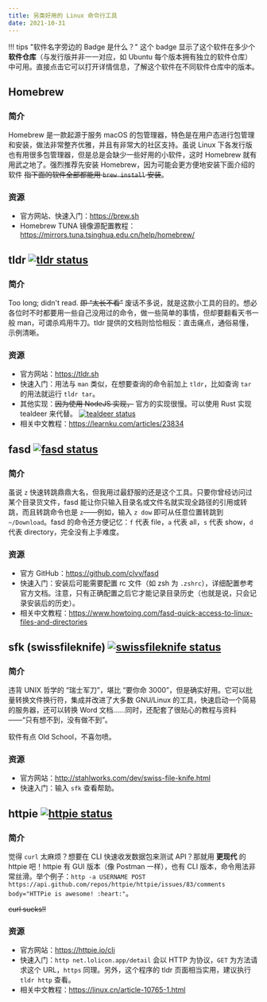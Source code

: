```yaml
---
title: 另类好用的 Linux 命令行工具
date: 2021-10-31
---
```


!!! tips "软件名字旁边的 Badge 是什么？"
    这个 badge 显示了这个软件在多少个 **软件仓库**（与发行版并非一一对应，如 Ubuntu 每个版本拥有独立的软件仓库）中可用。直接点击它可以打开详情信息，了解这个软件在不同软件仓库中的版本。

## Homebrew

### 简介

Homebrew 是一款起源于服务 macOS 的包管理器，特色是在用户态进行包管理和安装，做法非常整齐优雅，并且有非常大的社区支持。虽说 Linux 下各发行版也有用很多包管理器，但是总是会缺少一些好用的小软件，这时 Homebrew 就有用武之地了。强烈推荐先安装 Homebrew，因为可能会更方便地安装下面介绍的软件 ~~指下面的软件全部都能用 `brew install` 安装~~。

### 资源

- 官方网站、快速入门：<https://brew.sh>
- Homebrew TUNA 镜像源配置教程：<https://mirrors.tuna.tsinghua.edu.cn/help/homebrew/>

## tldr [![tldr status](https://repology.org/badge/tiny-repos/tldr.svg)](https://repology.org/project/tldr/versions)

### 简介

Too long; didn't read. ~~即 “太长不看”~~ 废话不多说，就是这款小工具的目的。想必各位时不时都要用一些自己没用过的命令，做一些简单的事情，但却要翻看天书一般 man，可谓杀鸡用牛刀。tldr 提供的文档则恰恰相反：直击痛点，通俗易懂，示例清晰。

### 资源

- 官方网站：<https://tldr.sh>
- 快速入门：用法与 `man` 类似，在想要查询的命令前加上 `tldr`，比如查询 `tar` 的用法就运行 `tldr tar`。
- 其他实现：~~因为使用 NodeJS 实现，~~ 官方的实现很慢。可以使用 Rust 实现 tealdeer 来代替。 [![tealdeer status](https://repology.org/badge/tiny-repos/tealdeer.svg)](https://repology.org/project/tealdeer/versions)
- 相关中文教程：<https://learnku.com/articles/23834>

## fasd [![fasd status](https://repology.org/badge/tiny-repos/fasd.svg)](https://repology.org/project/fasd/versions)

### 简介

虽说 `z` 快速转跳鼎鼎大名，但我用过最舒服的还是这个工具。只要你曾经访问过某个目录货文件，fasd 能让你只输入目录名或文件名就实现全路径的引用或转跳，而且转跳命令也是 `z`——例如，输入 `z dow` 即可从任意位置转跳到 `~/Download`。fasd 的命令还方便记忆：`f` 代表 file，`a` 代表 all，`s` 代表 show，`d` 代表 directory，完全没有上手难度。

### 资源

- 官方 GitHub：<https://github.com/clvv/fasd>
- 快速入门：安装后可能需要配置 rc 文件（如 zsh 为 `.zshrc`），详细配置参考官方文档。注意，只有正确配置之后它才能记录目录历史（也就是说，只会记录安装后的历史）。
- 相关中文教程：<https://www.howtoing.com/fasd-quick-access-to-linux-files-and-directories>

## sfk (swissfileknife) [![swissfileknife status](https://repology.org/badge/tiny-repos/swissfileknife.svg)](https://repology.org/project/swissfileknife/versions)

### 简介

违背 UNIX 哲学的 “瑞士军刀”，堪比 “要你命 3000”，但是确实好用。它可以批量转换文件换行符，集成并改进了大多数 GNU/Linux 的工具，快速启动一个简易的服务器，还可以转换 Word 文档……同时，还配套了很贴心的教程与资料——“只有想不到，没有做不到”。

软件有点 Old School，不喜勿喷。

### 资源

- 官方网站：<http://stahlworks.com/dev/swiss-file-knife.html>
- 快速入门：输入 `sfk` 查看帮助。

## httpie [![httpie status](https://repology.org/badge/tiny-repos/httpie.svg)](https://repology.org/project/httpie/versions)

### 简介

觉得 `curl` 太麻烦？想要在 CLI 快速收发数据包来测试 API？那就用 **更现代** 的 httpie 吧！httpie 有 GUI 版本（像 Postman 一样），也有 CLI 版本，命令用法非常丝滑。举个例子：`http -a USERNAME POST https://api.github.com/repos/httpie/httpie/issues/83/comments body="HTTPie is awesome! :heart:"`。

~~curl sucks!!~~

### 资源

- 官方网站：<https://httpie.io/cli>
- 快速入门：`http net.lolicon.app/detail` 会以 HTTP 为协议，`GET` 为方法请求这个 URL，`https` 同理。另外，这个程序的 tldr 页面相当实用，建议执行 `tldr http` 查看。
- 相关中文教程：<https://linux.cn/article-10765-1.html>
